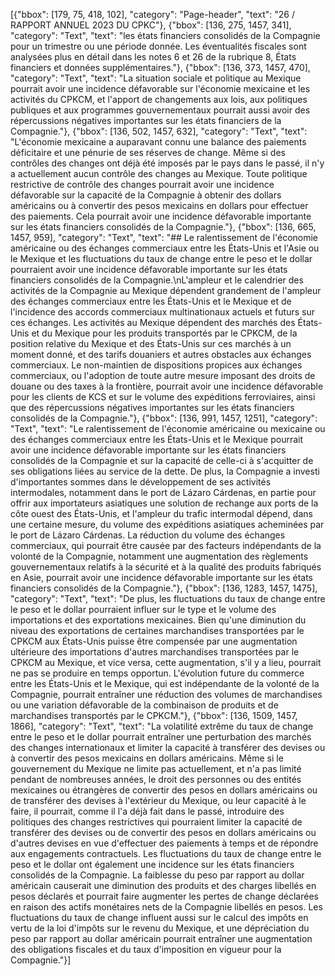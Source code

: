 [{"bbox": [179, 75, 418, 102], "category": "Page-header", "text": "26 / RAPPORT ANNUEL 2023 DU CPKC"}, {"bbox": [136, 275, 1457, 341], "category": "Text", "text": "les états financiers consolidés de la Compagnie pour un trimestre ou une période donnée. Les éventualités fiscales sont analysées plus en détail dans les notes 6 et 26 de la rubrique 8, États financiers et données supplémentaires."}, {"bbox": [136, 373, 1457, 470], "category": "Text", "text": "La situation sociale et politique au Mexique pourrait avoir une incidence défavorable sur l'économie mexicaine et les activités du CPKCM, et l'apport de changements aux lois, aux politiques publiques et aux programmes gouvernementaux pourrait aussi avoir des répercussions négatives importantes sur les états financiers de la Compagnie."}, {"bbox": [136, 502, 1457, 632], "category": "Text", "text": "L'économie mexicaine a auparavant connu une balance des paiements déficitaire et une pénurie de ses réserves de change. Même si des contrôles des changes ont déjà été imposés par le pays dans le passé, il n'y a actuellement aucun contrôle des changes au Mexique. Toute politique restrictive de contrôle des changes pourrait avoir une incidence défavorable sur la capacité de la Compagnie à obtenir des dollars américains ou à convertir des pesos mexicains en dollars pour effectuer des paiements. Cela pourrait avoir une incidence défavorable importante sur les états financiers consolidés de la Compagnie."}, {"bbox": [136, 665, 1457, 959], "category": "Text", "text": "## Le ralentissement de l'économie américaine ou des échanges commerciaux entre les États-Unis et l'Asie ou le Mexique et les fluctuations du taux de change entre le peso et le dollar pourraient avoir une incidence défavorable importante sur les états financiers consolidés de la Compagnie.\nL'ampleur et le calendrier des activités de la Compagnie au Mexique dépendent grandement de l'ampleur des échanges commerciaux entre les États-Unis et le Mexique et de l'incidence des accords commerciaux multinationaux actuels et futurs sur ces échanges. Les activités au Mexique dépendent des marchés des États-Unis et du Mexique pour les produits transportés par le CPKCM, de la position relative du Mexique et des États-Unis sur ces marchés à un moment donné, et des tarifs douaniers et autres obstacles aux échanges commerciaux. Le non-maintien de dispositions propices aux échanges commerciaux, ou l'adoption de toute autre mesure imposant des droits de douane ou des taxes à la frontière, pourrait avoir une incidence défavorable pour les clients de KCS et sur le volume des expéditions ferroviaires, ainsi que des répercussions négatives importantes sur les états financiers consolidés de la Compagnie."}, {"bbox": [136, 991, 1457, 1251], "category": "Text", "text": "Le ralentissement de l'économie américaine ou mexicaine ou des échanges commerciaux entre les États-Unis et le Mexique pourrait avoir une incidence défavorable importante sur les états financiers consolidés de la Compagnie et sur la capacité de celle-ci à s'acquitter de ses obligations liées au service de la dette. De plus, la Compagnie a investi d'importantes sommes dans le développement de ses activités intermodales, notamment dans le port de Lázaro Cárdenas, en partie pour offrir aux importateurs asiatiques une solution de rechange aux ports de la côte ouest des États-Unis, et l'ampleur du trafic intermodal dépend, dans une certaine mesure, du volume des expéditions asiatiques acheminées par le port de Lázaro Cárdenas. La réduction du volume des échanges commerciaux, qui pourrait être causée par des facteurs indépendants de la volonté de la Compagnie, notamment une augmentation des règlements gouvernementaux relatifs à la sécurité et à la qualité des produits fabriqués en Asie, pourrait avoir une incidence défavorable importante sur les états financiers consolidés de la Compagnie."}, {"bbox": [136, 1283, 1457, 1475], "category": "Text", "text": "De plus, les fluctuations du taux de change entre le peso et le dollar pourraient influer sur le type et le volume des importations et des exportations mexicaines. Bien qu'une diminution du niveau des exportations de certaines marchandises transportées par le CPKCM aux États-Unis puisse être compensée par une augmentation ultérieure des importations d'autres marchandises transportées par le CPKCM au Mexique, et vice versa, cette augmentation, s'il y a lieu, pourrait ne pas se produire en temps opportun. L'évolution future du commerce entre les États-Unis et le Mexique, qui est indépendante de la volonté de la Compagnie, pourrait entraîner une réduction des volumes de marchandises ou une variation défavorable de la combinaison de produits et de marchandises transportés par le CPKCM."}, {"bbox": [136, 1509, 1457, 1866], "category": "Text", "text": "La volatilité extrême du taux de change entre le peso et le dollar pourrait entraîner une perturbation des marchés des changes internationaux et limiter la capacité à transférer des devises ou à convertir des pesos mexicains en dollars américains. Même si le gouvernement du Mexique ne limite pas actuellement, et n'a pas limité pendant de nombreuses années, le droit des personnes ou des entités mexicaines ou étrangères de convertir des pesos en dollars américains ou de transférer des devises à l'extérieur du Mexique, ou leur capacité à le faire, il pourrait, comme il l'a déjà fait dans le passé, introduire des politiques des changes restrictives qui pourraient limiter la capacité de transférer des devises ou de convertir des pesos en dollars américains ou d'autres devises en vue d'effectuer des paiements à temps et de répondre aux engagements contractuels. Les fluctuations du taux de change entre le peso et le dollar ont également une incidence sur les états financiers consolidés de la Compagnie. La faiblesse du peso par rapport au dollar américain causerait une diminution des produits et des charges libellés en pesos déclarés et pourrait faire augmenter les pertes de change déclarées en raison des actifs monétaires nets de la Compagnie libellés en pesos. Les fluctuations du taux de change influent aussi sur le calcul des impôts en vertu de la loi d'impôts sur le revenu du Mexique, et une dépréciation du peso par rapport au dollar américain pourrait entraîner une augmentation des obligations fiscales et du taux d'imposition en vigueur pour la Compagnie."}]